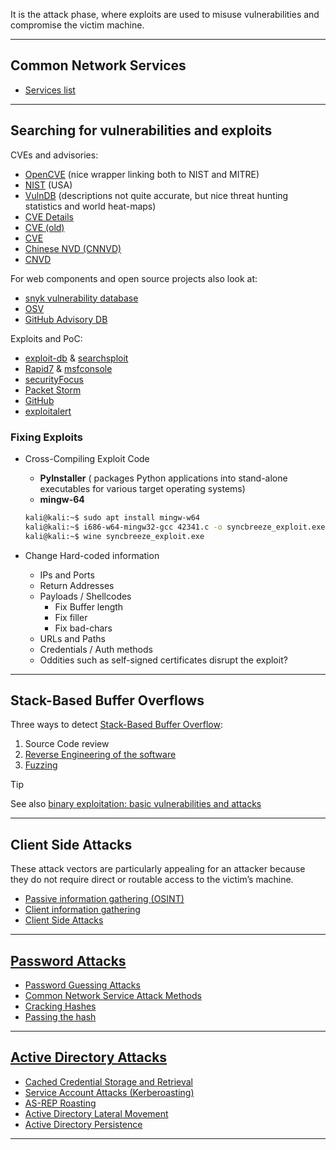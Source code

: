 It is the attack phase, where exploits are used to misuse vulnerabilities and compromise the victim machine.

---

## Common Network Services

- [Services list](../Services/Services%20list.md)

---

## Searching for vulnerabilities and exploits

CVEs and advisories:
- [OpenCVE](https://www.opencve.io/cve) (nice wrapper linking both to NIST and MITRE)
- [NIST](https://nvd.nist.gov/vuln/search) (USA)
- [VulnDB](https://vuldb.com/?search) (descriptions not quite accurate, but nice threat hunting statistics and world heat-maps)
- [CVE Details](https://www.cvedetails.com/)
- [CVE (old)](https://cve.mitre.org/)
- [CVE](https://www.cve.org/)
- [Chinese NVD (CNNVD)](https://www.cnnvd.org.cn/home/childHome)
- [CNVD](https://zc.cnvd.org.cn/)

For web components and open source projects also look at:
- [snyk vulnerability database](https://security.snyk.io/)
- [OSV](https://osv.dev/list)
- [GitHub Advisory DB](https://github.com/advisories)

Exploits and PoC:
- [exploit-db](https://www.exploit-db.com/) & [searchsploit](../Tools/searchsploit.md)
- [Rapid7](https://www.rapid7.com/db/) & [msfconsole](../Tools/msfconsole.md)
- [securityFocus](https://www.securityfocus.com/)
- [Packet Storm](https://packetstormsecurity.com/)
- [GitHub](https://github.com/)
- [exploitalert](https://www.exploitalert.com/)

### Fixing Exploits

- Cross-Compiling Exploit Code
    - **PyInstaller** ( packages Python applications into stand-alone executables for various target operating systems)
    - **mingw-64**
    
    ```bash
    kali@kali:~$ sudo apt install mingw-w64
    kali@kali:~$ i686-w64-mingw32-gcc 42341.c -o syncbreeze_exploit.exe -lws2_32
    kali@kali:~$ wine syncbreeze_exploit.exe
    ```
    
- Change Hard-coded information
    - IPs and Ports
    - Return Addresses
    - Payloads / Shellcodes
        - Fix Buffer length
        - Fix filler
        - Fix bad-chars
    - URLs and Paths
    - Credentials / Auth methods
    - Oddities such as self-signed certificates disrupt the exploit?
    

---

## Stack-Based Buffer Overflows

Three ways to detect [Stack-Based Buffer Overflow](../Reversing%20&%20Binary%20Exploitation/Stack-Based%20Buffer%20Overflow.md):

1. Source Code review
2. [Reverse Engineering of the software](../Reversing%20&%20Binary%20Exploitation/Reversing%20and%20software%20memory%20101.md)
3. [Fuzzing](../Reversing%20&%20Binary%20Exploitation/Fuzzing.md)

>[!tip]
>See also [binary exploitation: basic vulnerabilities and attacks](../Reversing%20&%20Binary%20Exploitation/Binary%20Exploitation.md#Basic%20vulnerabilities%20and%20attacks)

---

## Client Side Attacks

These attack vectors are particularly appealing for an attacker because they do not require direct or routable access to the victim’s machine.

- [Passive information gathering (OSINT)](Passive%20information%20gathering%20(OSINT).md)
- [Client information gathering](Active%20information%20gathering.md#Client%20information%20gathering)
- [Client Side Attacks](Client%20Side%20Attacks.md)

---

## [Password Attacks](Password%20Attacks.md)

- [Password Guessing Attacks](Password%20Attacks.md#Password%20Guessing%20Attacks)
- [Common Network Service Attack Methods](Password%20Attacks.md#Common%20Network%20Service%20Attack%20Methods)
- [Cracking Hashes](Password%20Attacks.md#Cracking%20Hashes)
- [Passing the hash](Password%20Attacks.md#Passing%20the%20hash)

---

## [Active Directory Attacks](Active%20Directory%20Attacks.md)

- [Cached Credential Storage and Retrieval](Active%20Directory%20Attacks.md#Cached%20Credential%20Storage%20and%20Retrieval)
- [Service Account Attacks (Kerberoasting)](Active%20Directory%20Attacks.md#Service%20Account%20Attacks%20(Kerberoasting%20[%201]))
- [AS-REP Roasting](Active%20Directory%20Attacks.md#AS-REP%20Roasting)
- [Active Directory Lateral Movement](Active%20Directory%20Attacks.md#Active%20Directory%20Lateral%20Movement)
- [Active Directory Persistence](Active%20Directory%20Attacks.md#Active%20Directory%20Persistence)

---